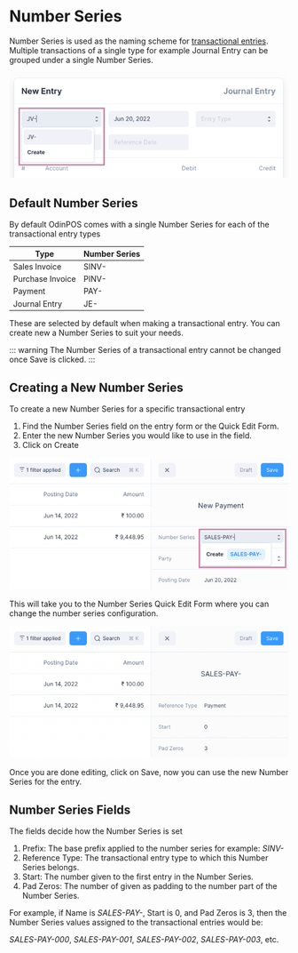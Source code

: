 # Number Series

Number Series is used as the naming scheme for
[transactional entries](/transactions/transactional-entries). Multiple
transactions of a single type for example Journal Entry can be grouped under a
single Number Series.

![Number Series](./images/number-series.png)

## Default Number Series

By default OdinPOS comes with a single Number Series for each of the
transactional entry types

| Type             | Number Series |
| ---------------- | ------------- |
| Sales Invoice    | SINV-         |
| Purchase Invoice | PINV-         |
| Payment          | PAY-          |
| Journal Entry    | JE-           |

These are selected by default when making a transactional entry. You can create
new a Number Series to suit your needs.

::: warning
The Number Series of a transactional entry cannot be changed once Save is
clicked.
:::

## Creating a New Number Series

To create a new Number Series for a specific transactional entry

1. Find the Number Series field on the entry form or the Quick Edit Form.
2. Enter the new Number Series you would like to use in the field.
3. Click on Create

![Number Series Field](./images/number-series-field.png)

This will take you to the Number Series Quick Edit Form where you can change the
number series configuration.

![Number Series Form](./images/new-number-series.png)

Once you are done editing, click on Save, now you can use the new
Number Series for the entry.

## Number Series Fields

The fields decide how the Number Series is set

1. Prefix: The base prefix applied to the number series for example: _SINV-_
2. Reference Type: The transactional entry type to which this Number Series belongs.
3. Start: The number given to the first entry in the Number Series.
4. Pad Zeros: The number of given as padding to the number part of the Number Series.

For example, if Name is _SALES-PAY-_, Start is 0, and Pad Zeros is 3, then the
Number Series values assigned to the transactional entries would be:

_SALES-PAY-000_, _SALES-PAY-001_, _SALES-PAY-002_, _SALES-PAY-003_, etc.
